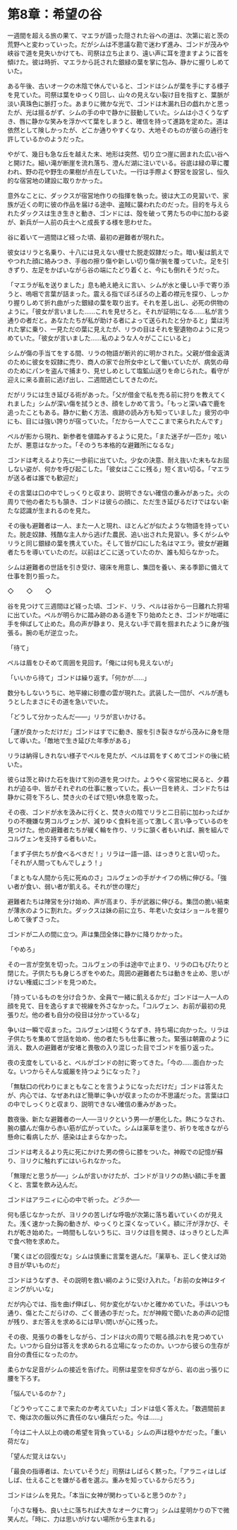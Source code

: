 # 第8章：希望の谷

一週間を超える旅の果て、マエラが語った隠された谷への道は、次第に岩と茨の荒野へと変わっていった。だがシムは不思議な勘で迷わず進み、ゴンドが茂みや峡谷で道を見失いかけても、司祭は立ち止まり、遠い声に耳を澄ますように首を傾けた。彼は時折、マエラから託された銀緑の葉を掌に包み、静かに握りしめていた。

ある午後、古いオークの木陰で休んでいると、ゴンドはシムが葉を手にする様子を見ていた。司祭は葉をゆっくり回し、山々の見えない裂け目を指すと、葉脈が淡い真珠色に脈打った。あまりに微かな光で、ゴンドは木漏れ日の戯れかと思ったが、光は揺るがず、シムの手の中で静かに鼓動していた。シムは小さくうなずき、唇に静かな笑みを浮かべて葉をしまうと、確信を持って進路を定めた。道は依然として険しかったが、どこか通りやすくなり、大地そのものが彼らの通行を許しているかのようだった。

やがて、幾日も急な丘を越えた末、地形は突然、切り立つ崖に囲まれた広い谷へと開けた。細い滝が断崖を流れ落ち、澄んだ湖に注いでいる。谷底は緑の草に覆われ、野の花や野生の果樹が点在していた。一行は手際よく野営を設営し、恒久的な宿営地の建設に取りかかった。

意外なことに、ダックスが宿営地作りの指揮を執った。彼は大工の見習いで、家族が近くの町に彼の作品を届ける途中、盗賊に襲われたのだった。目的を与えられたダックスは生き生きと動き、ゴンドには、殻を破って男たちの中に加わる姿が、新兵が一人前の兵士へと成長する様を思わせた。

谷に着いて一週間ほど経った頃、最初の避難者が現れた。

彼女はリラと名乗り、十八には見えない痩せた脱走奴隷だった。暗い髪は飢えでやつれた顔に絡みつき、手枷の擦り傷や新しい切り傷が腕を覆っていた。足を引きずり、左足をかばいながら谷の端にたどり着くと、今にも倒れそうだった。

「マエラが私を送りました」息も絶え絶えに言い、シムが水と優しい手で寄り添うと、嗚咽で言葉が詰まった。震える指でぼろぼろの上着の襟元を探り、しっかり握りしめて折れ曲がった銀緑の葉を取り出す。それを差し出し、必死の供物のように。「彼女が言いました……これを見せろと。それが証明になる……私が言う通りの者だと。あなたたちが私が助ける者によって送られたと分かると」葉は汚れた掌に乗り、一見ただの葉に見えたが、リラの目はそれを聖遺物のように見つめていた。「彼女が言いました……私のような人々がここにいると」

シムが傷の手当てをする間、リラの物語が断片的に明かされた。父親が借金返済のために彼女を奴隷に売り、商人の家で台所女中として働いていたが、病気の母のためにパンを盗んで捕まり、見せしめとして塩鉱山送りを命じられた。看守が迎えに来る直前に逃げ出し、二週間逃亡してきたのだ。

だがリラには生き延びる術があった。「父が借金で私を売る前に狩りを教えてくれました」シムが深い傷を拭うとき、顔をしかめて言う。「もっと深い森で鹿を追ったこともある。静かに動く方法、痕跡の読み方も知っていました」疲労の中にも、目には強い誇りが宿っていた。「だから一人でここまで来られたんです」

ペルが影から現れ、新参者を値踏みするように見た。「また迷子が一匹か」呟いたが、悪意はなかった。「そのうち本格的な避難所になるな」

ゴンドは考えるより先に一歩前に出ていた。少女の決意、耐え抜いた末もなお屈しない姿が、何かを呼び起こした。「彼女はここに残る」短く言い切る。「マエラが送る者は誰でも歓迎だ」

その言葉は口の中でしっくりと収まり、説明できない確信の重みがあった。火の周りで他の者たちも頷き、ゴンドは彼らの顔に、ただ生き延びるだけではない新たな認識が生まれるのを見た。

その後も避難者は一人、また一人と現れ、ほとんどが似たような物語を持っていた。脱走奴隷、残酷な主人から逃げた農民、追い出された見習い。多くがシムやリラと同じ銀緑の葉を携えていた。そして皆が口にした名はマエラ。彼女が避難者たちを導いていたのだ。以前はどこに送っていたのか、誰も知らなかった。

シムは避難者の世話を引き受け、寝床を用意し、集団を養い、来る季節に備えて仕事を割り振った。

◇　　◇　　◇

谷を見つけて三週間ほど経った頃、ゴンド、リラ、ペルは谷から一日離れた狩場に出ていた。ペルが明らかに踏み跡のある道を下り始めたとき、ゴンドが咄嗟に手を伸ばして止めた。鳥の声が静まり、見えない手で肩を掴まれたように身が強張る。腕の毛が逆立った。

「待て」

ペルは眉をひそめて周囲を見回す。「俺には何も見えないが」

「いいから待て」ゴンドは繰り返す。「何かが……」

数分もしないうちに、地平線に砂塵の雲が現れた。武装した一団が、ペルが進もうとしたまさにその道を急いでいた。

「どうして分かったんだ——」リラが言いかける。

「運が良かっただけだ」ゴンドはすでに動き、服を引き裂きながら茂みに身を隠して導いた。「敵地で生き延びた年季がある」

リラは納得しきれない様子でペルを見たが、ペルは肩をすくめてゴンドの後に続いた。

彼らは茨と砕けた石を抜けて別の道を見つけた。ようやく宿営地に戻ると、夕暮れが迫る中、皆がそれぞれの仕事に散っていた。長い一日を終え、ゴンドたちは静かに荷を下ろし、焚き火のそばで短い休息を取った。

その夜、ゴンドが水を汲みに行くと、焚き火の陰でリラと二日前に加わったばかりの不機嫌な男コルヴェンが、減りゆく食料を巡って激しく言い争っているのを見つけた。他の避難者たちが緩く輪を作り、リラに頷く者もいれば、腕を組んでコルヴェンを支持する者もいた。

「まず子供たちが食べるべきだ！」リラは一語一語、はっきりと言い切った。「それが人間ってもんでしょう！」

「まともな人間から先に死ぬのさ」コルヴェンの手がナイフの柄に伸びる。「強い者が食い、弱い者が飢える。それが世の理だ」

避難者たちは陣営を分け始め、声が高まり、手が武器に伸びる。集団の脆い結束が薄氷のように割れた。ダックスは妹の前に立ち、年老いた女はショールを握りしめて後ずさった。

ゴンドが二人の間に立つ。声は集団全体に静かに降りかかった。

「やめろ」

その一言が空気を切った。コルヴェンの手は途中で止まり、リラの口もぴたりと閉じた。子供たちも身じろぎをやめた。周囲の避難者たちは動きを止め、思いがけない権威にゴンドを見つめた。

「持っているものを分け合うか、全員で一緒に飢えるかだ」ゴンドは一人一人の顔を見て、目を逸らすまで視線を外さなかった。「コルヴェン、お前が最初の見張りだ。他の者も自分の役目は分かっているな」

争いは一瞬で収まった。コルヴェンは短くうなずき、持ち場に向かった。リラは子供たちを集めて世話を始め、他の者たちも仕事に散った。緊張は朝霧のように消え、数人の避難者が安堵と畏敬の入り混じった目でゴンドを振り返った。

夜の支度をしていると、ペルがゴンドの肘に寄ってきた。「今の……面白かったな。いつからそんな威厳を持つようになった？」

「無駄口の代わりにまともなことを言うようになっただけだ」ゴンドは答えたが、内心では、なぜあれほど簡単に争いが収まったのか不思議だった。言葉は口の中でしっくりと収まり、説明できない確信の重みがあった。

数夜後、新たな避難者の一人──ヨリクという男──が悪化した。熱にうなされ、腕の膿んだ傷から赤い筋が広がっていた。シムは薬草を塗り、祈りを呟きながら懸命に看病したが、感染は止まらなかった。

ゴンドは考えるより先に死にかけた男の傍らに膝をついた。神殿での記憶が蘇り、ヨリクに触れずにはいられなかった。

「無理だと思うが──」シムが言いかけたが、ゴンドがヨリクの熱い額に手を置くと、言葉を飲み込んだ。

ゴンドはアラニィに心の中で祈った。*どうか──*

何も感じなかったが、ヨリクの苦しげな呼吸が次第に落ち着いていくのが見えた。浅く速かった胸の動きが、ゆっくりと深くなっていく。額に汗が浮かび、それが乾き始めた。一時間もしないうちに、ヨリクは目を開き、はっきりとした声で食べ物を求めた。

「驚くほどの回復だな」シムは慎重に言葉を選んだ。「薬草も、正しく使えば効き目が早いものだ」

ゴンドはうなずき、その説明を救い綱のように受け入れた。「お前の女神はタイミングがいいな」

だが内心では、指を曲げ伸ばし、何か変化がないかと確かめていた。手はいつも通り、傷とたこだらけの、ごく普通の手だった。だが神殿で聞いたあの声の記憶が残り、まだ答えを求めるには早い問いが心に残った。

その夜、見張りの番をしながら、ゴンドは火の周りで眠る顔ぶれを見つめていた。いつから自分は答えを求められる立場になったのか。いつから彼らの生存が自分の責任になったのか。

柔らかな足音がシムの接近を告げた。司祭は星空を仰ぎながら、岩の出っ張りに腰を下ろす。

「悩んでいるのか？」

「どうやってここまで来たのか考えていた」ゴンドは低く答えた。「数週間前まで、俺は次の飯以外に責任のない傭兵だった。今は……」

「今は二十人以上の魂の希望を背負っている」シムの声は穏やかだった。「重い荷だな」

「望んだ覚えはない」

「最良の指導者は、たいていそうだ」司祭はしばらく黙った。「アラニィはしばしば、仕えることを嫌がる者を選ぶ。重みを知っているからだろう」

ゴンドはシムを見た。「本当に女神が関わっていると思うのか？」

「小さな種も、良い土に落ちれば大きなオークに育つ」シムは星明かりの下で微笑んだ。「時に、力は思いがけない場所から生まれる」
